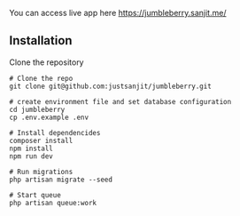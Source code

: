 You can access live app here https://jumbleberry.sanjit.me/

## Installation

Clone the repository
```ssh
# Clone the repo
git clone git@github.com:justsanjit/jumbleberry.git

# create environment file and set database configuration
cd jumbleberry
cp .env.example .env

# Install dependencides
composer install
npm install
npm run dev

# Run migrations
php artisan migrate --seed

# Start queue
php artisan queue:work
```
